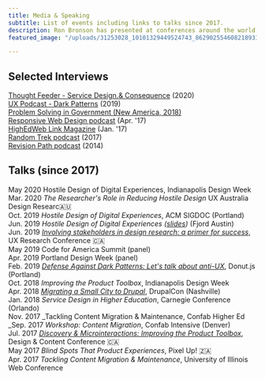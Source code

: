 ```yaml
---
title: Media & Speaking
subtitle: List of events including links to talks since 2017.
description: Ron Bronson has presented at conferences around the world since 2016.
featured_image: "/uploads/31253028_10101329449524743_8629025546082189312_o.jpg"

---
```

## Selected Interviews

[Thought Feeder - Service Design.& Consequence](https://thoughtfeederpod.com/podcast/service-design-and-consequences/ "Thought Feeder") (2020)  
[UX Podcast - Dark Patterns](https://drunkenux.com/podcast/dux41/) (2019)  
[Problem Solving in Government (New America, 2018)](https://www.newamerica.org/public-interest-technology/reports/problem-solving-government/this-is-everyones-work/)  
[Responsive Web Design podcast](https://responsivewebdesign.com/podcast/ron-bronson/) (Apr. '17)  
[HighEdWeb Link Magazine](https://link.highedweb.org/2017/01/six-questions-with-ron-bronson/) (Jan. '17)  
[Random Trek podcast](https://www.theincomparable.com/randomtrek/145/) (2017)  
[Revision Path podcast](http://revisionpath.com/ron-bronson/) (2014)

## Talks (since 2017)

May 2020 Hostile Design of Digital Experiences, Indianapolis Design Week  
Mar. 2020 _The Researcher's Role in Reducing Hostile Design_ UX Australia Design Researc🇦🇺  
Oct. 2019 _Hostile Design of Digital Experiences_, ACM SIGDOC (Portland)  
Jun. 2019 _Hostile Design of Digital Experiences (_[_slides_](https://speakerdex.co/ronbronson/hostile-design-of-digital-experiences-f6054e73)_)_ (Fjord Austin)  
Jun. 2019 [_Involving stakeholders in design research: a primer for success_](http://uxrconference.com/ron-bronson.html), UX Research Conference 🇨🇦  
May 2019 Code for America Summit (panel)  
Apr. 2019 Portland Design Week (panel)  
Feb. 2019 [_Defense Against Dark Patterns: Let's talk about anti-UX_](https://youtu.be/3nLretWklAo), Donut.js (Portland)  
Oct. 2018 _Improving the Product Toolbox_, Indianapolis Design Week  
Apr. 2018 [_Migrating a Small City to Drupal_](https://www.youtube.com/watch?v=REUJCWpFOcI), DrupalCon (Nashville)  
Jan. 2018 _Service Design in Higher Education_, Carnegie Conference (Orlando)  
Nov. 2017 _Tackling Content Migration & Maintenance, Confab Higher Ed  
_Sep. 2017 _Workshop: Content Migration_, Confab Intensive (Denver)  
Jul. 2017 [_Discovery & Microinteractions: Improving the Product Toolbox_](https://vimeo.com/228911684), Design & Content Conference 🇨🇦  
May 2017 _Blind Spots That Product Experiences_, Pixel Up! 🇿🇦  
Apr. 2017 _Tackling Content Migration & Maintenance_, University of Illinois Web Conference